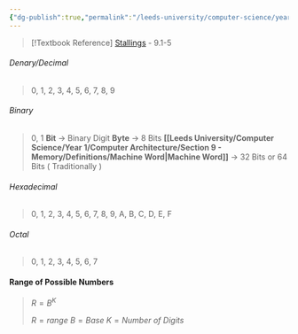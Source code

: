 ```yaml
---
{"dg-publish":true,"permalink":"/leeds-university/computer-science/year-1/computer-architecture/section-3-number-systems/section-3-number-systems/"}
---
```


>[!Textbook Reference]
> [Stallings](https://leeds.primo.exlibrisgroup.com/permalink/44LEE_INST/13rlbcs/alma991012536539705181) - 9.1-5
###### Denary/Decimal
> 0, 1, 2, 3, 4, 5, 6, 7, 8, 9
###### Binary
> 0, 1
> **Bit** $\rightarrow$ Binary Digit
> **Byte** $\rightarrow$ 8 Bits
> **[[Leeds University/Computer Science/Year 1/Computer Architecture/Section 9 - Memory/Definitions/Machine Word\|Machine Word]]** $\rightarrow$ 32 Bits or 64 Bits ( Traditionally )
###### Hexadecimal
> 0, 1, 2, 3, 4, 5, 6, 7, 8, 9, A, B, C, D, E, F
###### Octal
> 0, 1, 2, 3, 4, 5, 6, 7

#### Range of Possible Numbers
>$R = B^K$ 
>
>$R = range$
>$B = Base$
>$K = Number\ of\ Digits$
